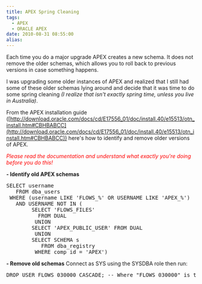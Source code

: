 ```yaml
---
title: APEX Spring Cleaning
tags:
  - APEX
  - ORACLE APEX
date: 2010-08-31 08:55:00
alias:
---
```


Each time you do a major upgrade APEX creates a new schema. It does not remove the older schemas, which allows you to roll back to previous versions in case something happens.

I was upgrading some older instances of APEX and realized that I still had some of these older schemas lying around and decide that it was time to do some spring cleaning <span style="font-style:italic;">(I realize that isn't exactly spring time, unless you live in Australia)</span>.

From the APEX installation guide ([http://download.oracle.com/docs/cd/E17556_01/doc/install.40/e15513/otn_install.htm#CBHBABCC](http://download.oracle.com/docs/cd/E17556_01/doc/install.40/e15513/otn_install.htm#CBHBABCC)) here's how to identify and remove older versions of APEX. 

<span style="font-style:italic;color:red;">Please read the documentation and understand what exactly you're doing before you do this!</span>

<span style="font-weight:bold;">- Identify old APEX schemas</span>
<pre class="brush: sql">
SELECT username
   FROM dba_users 
 WHERE (username LIKE 'FLOWS_%' OR USERNAME LIKE 'APEX_%') 
   AND USERNAME NOT IN (
        SELECT 'FLOWS_FILES' 
          FROM DUAL 
         UNION 
        SELECT 'APEX_PUBLIC_USER' FROM DUAL 
         UNION
        SELECT SCHEMA s 
           FROM dba_registry
         WHERE comp_id = 'APEX')
</pre>
<span style="font-weight:bold;">- Remove old schemas</span>
Connect as SYS using the SYSDBA role then run:
<pre class="brush: sql">
DROP USER FLOWS_030000 CASCADE; -- Where "FLOWS_030000" is the username from the previous query
</pre>